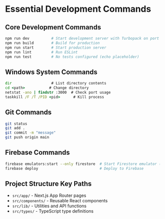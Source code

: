 # Essential Development Commands

## Core Development Commands
```bash
npm run dev          # Start development server with Turbopack on port 3000
npm run build        # Build for production
npm run start        # Start production server
npm run lint         # Run ESLint
npm run test         # No tests configured (echo placeholder)
```

## Windows System Commands
```cmd
dir                  # List directory contents
cd <path>           # Change directory
netstat -ano | findstr :3000  # Check port usage
taskkill /F /T /PID <pid>      # Kill process
```

## Git Commands
```bash
git status
git add .
git commit -m "message"
git push origin main
```

## Firebase Commands
```bash
firebase emulators:start --only firestore  # Start Firestore emulator (port 8080)
firebase deploy                            # Deploy to Firebase
```

## Project Structure Key Paths
- `src/app/` - Next.js App Router pages
- `src/components/` - Reusable React components
- `src/lib/` - Utilities and API functions
- `src/types/` - TypeScript type definitions